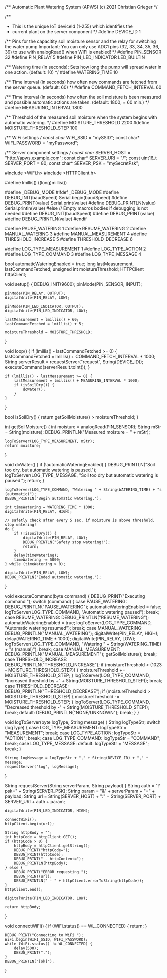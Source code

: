 /**
   Automatic Plant Watering System (APWS)
   (c) 2021 Christian Grieger
*/

/**
 * This is the unique IoT deviceId (1-255) which identifies the
 * current plant on the server component
 */
#define DEVICE_ID 1

/**
  Pins for the capacitity soil moisture sensor and the
  relay for switching the water pump
  Important: You can only use ADC1 pins (32, 33, 34, 35, 36, 39)
  to use with analogRead() when WiFi is enabled!
*/
#define PIN_SENSOR 32
#define PIN_RELAY  5
#define PIN_LED_INDICATOR LED_BUILTIN

/**
   Watering time (in seconds): Sets how long the pump
   will spread water in one action.
   (default: 10)
*/
#define WATERING_TIME 10

/**
   Time interval (in seconds) how often new commands
   are fetched from the server queue.
   (default: 60)
*/
#define COMMAND_FETCH_INTERVAL 60

/**
   Time interval (in seconds) how often the soil moisture
   is been measured and possible automatic actions are taken.
   (default: 1800; = 60 min.)
*/
#define MEASURING_INTERVAL 1800

/**
  Threshold of the measured soil moisture when
  the system begins with automatic watering.
*/
#define MOISTURE_THRESHOLD 2200
#define MOISTURE_THRESHOLD_STEP 100

/**
   WiFi settings
*/
const char* WIFI_SSID     = "mySSID";
const char* WIFI_PASSWORD = "myPassword";

/**
   Server component settings
*/
const char*    SERVER_HOST = "http://apws.example.com";
const char*    SERVER_URI  = "/";
const uint16_t SERVER_PORT = 80;
const char*    SERVER_PSK  = "mySecretPsk";

#include <WiFi.h>
#include <HTTPClient.h>

#define lmillis() ((long)millis())

#define _DEBUG_MODE
#ifdef _DEBUG_MODE
#define DEBUG_INIT(baudSpeed) Serial.begin(baudSpeed)
#define DEBUG_PRINT(value) Serial.print(value)
#define DEBUG_PRINTLN(value) Serial.println(value)
#else
// Empty macros bodies if debugging is not needed
#define DEBUG_INIT(baudSpeed)
#define DEBUG_PRINT(value)
#define DEBUG_PRINTLN(value)
#endif

#define PAUSE_WATERING     1
#define RESUME_WATERING    2
#define MANUAL_WATERING    3
#define MANUAL_MEASUREMENT 4
#define THRESHOLD_INCREASE 5
#define THRESHOLD_DECREASE 6

#define LOG_TYPE_MEASUREMENT 1
#define LOG_TYPE_ACTION      2
#define LOG_TYPE_COMMAND     3
#define LOG_TYPE_MESSAGE     4

bool automaticWateringEnabled = true;
long lastMeasurement, lastCommandFetched;
unsigned int moistureThreshold;
HTTPClient httpClient;

void setup()
{
    DEBUG_INIT(9600);
    pinMode(PIN_SENSOR, INPUT);

    pinMode(PIN_RELAY, OUTPUT);
    digitalWrite(PIN_RELAY, LOW);

    pinMode(PIN_LED_INDICATOR, OUTPUT);
    digitalWrite(PIN_LED_INDICATOR, LOW);

    lastMeasurement = lmillis() + 60;
    lastCommandFetched = lmillis() + 5;

    moistureThreshold = MOISTURE_THRESHOLD;
}

void loop()
{
    if (lmillis() - lastCommandFetched >= 0) {
        lastCommandFetched = lmillis() + COMMAND_FETCH_INTERVAL * 1000;
        String serverResult = requestServer("request", String(DEVICE_ID));
        executeCommand(serverResult.toInt());
    }

    if (lmillis() - lastMeasurement >= 0) {
        lastMeasurement = lmillis() + MEASURING_INTERVAL * 1000;
        if (isSoilDry()) {
            doWater();
        }
    }
}

bool isSoilDry()
{
    return getSoilMoisture() > moistureThreshold;
}

int getSoilMoisture()
{
    int moisture = analogRead(PIN_SENSOR);
    String mStr = String(moisture);
    DEBUG_PRINTLN("Measured moisture = " + mStr);

    logToServer(LOG_TYPE_MEASUREMENT, mStr);
    return moisture;
}

void doWater()
{
    if (!automaticWateringEnabled) {
        DEBUG_PRINTLN("Soil too dry, but automatic watering is paused.");
        logToServer(LOG_TYPE_MESSAGE, "Soil too dry but automatic watering is paused.");
        return;
    }

    logToServer(LOG_TYPE_COMMAND, "Watering " + String(WATERING_TIME) + "s (automatic)");
    DEBUG_PRINTLN("Begin automatic watering.");

    int timeWatering = WATERING_TIME * 1000;
    digitalWrite(PIN_RELAY, HIGH);

    // safetly check after every 5 sec. if moisture is above threshold, stop watering!
    do {
        if (!isSoilDry()) {
            digitalWrite(PIN_RELAY, LOW);
            DEBUG_PRINTLN("Safety stop watering!");
            return;
        }
        delay(timeWatering);
        timeWatering -= 5000;
    } while (timeWatering > 0);

    digitalWrite(PIN_RELAY, LOW);
    DEBUG_PRINTLN("Ended automatic watering.");
}

void executeCommand(byte command)
{
    DEBUG_PRINT("Executing command ");
    switch (command) {
        case PAUSE_WATERING:
            DEBUG_PRINTLN("PAUSE_WATERING");
            automaticWateringEnabled = false;
            logToServer(LOG_TYPE_COMMAND, "Automatic watering paused");
            break;
        case RESUME_WATERING:
            DEBUG_PRINTLN("RESUME_WATERING");
            automaticWateringEnabled = true;
            logToServer(LOG_TYPE_COMMAND, "Automatic watering resumed");
            break;
        case MANUAL_WATERING:
            DEBUG_PRINTLN("MANUAL_WATERING");
            digitalWrite(PIN_RELAY, HIGH);
            delay(WATERING_TIME * 1000);
            digitalWrite(PIN_RELAY, LOW);
            logToServer(LOG_TYPE_COMMAND, "Watering " + String(WATERING_TIME) + "s (manual)");
            break;
        case MANUAL_MEASUREMENT:
            DEBUG_PRINTLN("MANUAL_MEASUREMENT");
            getSoilMoisture();
            break;
        case THRESHOLD_INCREASE:
            DEBUG_PRINTLN("THRESHOLD_INCREASE");
            if (moistureThreshold < (1023 - MOISTURE_THRESHOLD_STEP)) {
                moistureThreshold += MOISTURE_THRESHOLD_STEP;
            }
            logToServer(LOG_TYPE_COMMAND, "Increased threshold by +" + String(MOISTURE_THRESHOLD_STEP));
            break;
        case THRESHOLD_DECREASE:
            DEBUG_PRINTLN("THRESHOLD_DECREASE");
            if (moistureThreshold > MOISTURE_THRESHOLD_STEP) {
                moistureThreshold -= MOISTURE_THRESHOLD_STEP;
            }
            logToServer(LOG_TYPE_COMMAND, "Decreased threshold by -" + String(MOISTURE_THRESHOLD_STEP));
            break;
        default:
            DEBUG_PRINTLN("NONE/UNKNOWN");
            break;
    }
}

void logToServer(byte logType, String message)
{
    String logTypeStr;
    switch (logType) {
        case LOG_TYPE_MEASUREMENT:
            logTypeStr = "MEASUREMENT";
            break;
        case LOG_TYPE_ACTION:
            logTypeStr = "ACTION";
            break;
        case LOG_TYPE_COMMAND:
            logTypeStr = "COMMAND";
            break;
        case LOG_TYPE_MESSAGE:
        default:
            logTypeStr = "MESSAGE";
            break;
    }

    String logMessage = logTypeStr + "," + String(DEVICE_ID) + "," + message;
    requestServer("log", logMessage);
}

String requestServer(String serverParam, String payload)
{
    String auth = "?psk=" + String(SERVER_PSK);
    String param = "&" + serverParam + "=" + payload;
    String url = String(SERVER_HOST) + ":" + String(SERVER_PORT) + SERVER_URI + auth + param;

    digitalWrite(PIN_LED_INDICATOR, HIGH);

    connectWiFi();
    httpClient.begin(url);

    String httpBody = "";
    int httpCode = httpClient.GET();
    if (httpCode > 0) {
        httpBody = httpClient.getString();
        DEBUG_PRINT("httpCode=");
        DEBUG_PRINT(httpCode);
        DEBUG_PRINT(" - httpContent=");
        DEBUG_PRINTLN(httpBody);
    } else {
        DEBUG_PRINT("ERROR requesting ");
        DEBUG_PRINT(url);
        DEBUG_PRINTLN(" - " + httpClient.errorToString(httpCode));
    }
    httpClient.end();

    digitalWrite(PIN_LED_INDICATOR, LOW);

    return httpBody;
}

void connectWiFi()
{
    if (WiFi.status() == WL_CONNECTED) {
        return;
    }

    DEBUG_PRINT("Connecting to WiFi ");
    WiFi.begin(WIFI_SSID, WIFI_PASSWORD);
    while (WiFi.status() != WL_CONNECTED) {
        delay(500);
        DEBUG_PRINT(".");
    }
    DEBUG_PRINTLN("[ok]");
}